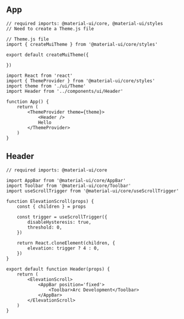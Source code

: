 ## App

    // required imports: @material-ui/core, @material-ui/styles
    // Need to create a Theme.js file

    // Theme.js file
    import { createMuiTheme } from '@material-ui/core/styles'

    export default createMuiTheme({

    })

    import React from 'react'
    import { ThemeProvider } from '@material-ui/core/styles'
    import theme from './ui/Theme'
    import Header from '../components/ui/Header'

    function App() {
        return (
            <ThemeProvider theme={theme}>
                <Header />
                Hello
            </ThemeProvider>
        )
    }

## Header

    // required imports: @material-ui/core

    import AppBar from '@material-ui/core/AppBar'
    import Toolbar from '@material-ui/core/Toolbar'
    import useScrollTrigger from '@material-ui/core/useScrollTrigger'

    function ElevationScroll(props) {
        const { children } = props

        const trigger = useScrollTrigger({
            disableHysteresis: true,
            threshold: 0,
        })

        return React.cloneElement(children, {
            elevation: trigger ? 4 : 0,
        })
    }

    export default function Header(props) {
        return (
            <ElevationScroll>
                <AppBar position='fixed'>
                    <Toolbar>Arc Development</Toolbar>
                </AppBar>
            </ElevationScroll>
        )
    }
